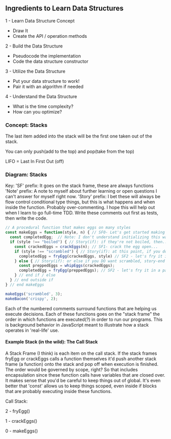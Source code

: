 ## Ingredients to Learn Data Structures

1 - Learn Data Structure Concept
  - Draw It
  - Create the API / operation methods

2 - Build the Data Structure
  - Pseudocode the implementation
  - Code the data structure constructor

3 - Utilize the Data Structure
  - Put your data structure to work!
  - Pair it with an algorithm if needed

4 - Understand the Data Structure
  - What is the time complexity?
  - How can you optimize?

### Concept: Stacks

The last item added into the stack will be the first one taken out of the stack.

You can only push(add to the top) and pop(take from the top)

LIFO = Last In First Out (off)

### Diagram: Stacks

Key:
'SF' prefix: It goes on the stack frame, these are always functions
'Note' prefix: A note to myself about further learning or open questions I can't answer for myself right now.
'Story' prefix: I bet these will always be flow control conditional type things, but this is what happens and when inside the function. Probably over-commenting. I hope this will help out when I learn to go full-time TDD.  Write these comments out first as tests, then write the code.

```javascript
// A procedural function that makes eggs on many styles
const makeEggs = function(style, n) { // SF0- Let's get started making eggs...
  const completedEgg;  // Note: I don't understand initializing this way
  if (style !== "boiled") { // Story(if): if they're not boiled, then...
    const crackedEggs = crackEggs(n); // SF1- crack the egg open...
    if (style !== "scrambled") { // Story(if): at this point, if you don't want scrambled...
      completedEgg = fryEgg(crackedEggs, style) // SF2 - let's fry it in a pan
    } else { // Story(if): or else if you DO want scrambled, story-end
      const preppedEggs = whipEggs(crackedEggs);
      completedEgg = fryEgg(preppedEggs); // SF2 - let's fry it in a pan
    } // end if / else
  } // end outside if
} // end makeEggs

makeEggs('scrambled', 3);
makeBacon('crispy', 2);
```
Each of the numbered comments surround functions that are helping us execute decisions. Each of these functions goes on the "stack frame" the order in which functions are executed(?) in order to run our programs. This is background behavior in JavaScript meant to illustrate how a stack operates in 'real-life' use.

#### Example Stack (in the wild): The Call Stack

A Stack Frame (I think) is each item on the call stack. If the stack frames fryEgg or crackEggs calls a function themselves it'd push another stack frame (a function) onto the stack and pop off when execution is finished. The order would be governed by scope, right?  So that includes encapsulation since these function calls have variables that are closed over. It makes sense that you'd be careful to keep things out of global. It's even better that 'const' allows us to keep things scoped, even inside if blocks that are probably executing inside these functions.

Call Stack:

2 - fryEgg()

1 - crackEggs()

0 - makeEggs()
